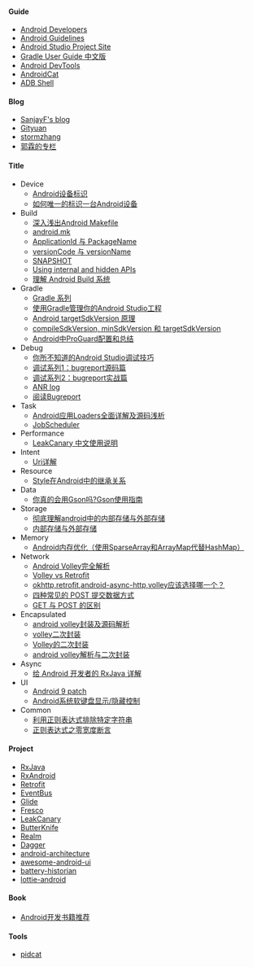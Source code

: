
#### Guide
* [Android Developers](https://developer.android.com/index.html)
* [Android Guidelines](https://github.com/ribot/android-guidelines)
* [Android Studio Project Site](http://tools.android.com/)
* [Gradle User Guide 中文版](https://dongchuan.gitbooks.io/gradle-user-guide-/)
* [Android DevTools](http://www.androiddevtools.cn/index.html)
* [AndroidCat](http://androidcat.com/)
* [ADB Shell](http://adbshell.com/)

#### Blog
* [SanjayF's blog](http://sanjay-f.github.io/)
* [Gityuan](http://gityuan.com/)
* [stormzhang](http://stormzhang.com/)
* [郭霖的专栏](http://blog.csdn.net/guolin_blog)

#### Title
* Device
    * [Android设备标识](http://www.cnblogs.com/lqminn/p/4204855.html)
    * [如何唯一的标识一台Android设备](http://www.jianshu.com/p/178786f833b6)
* Build
    * [深入浅出Android Makefile](http://nfer-zhuang.iteye.com/blog/1752368)
    * [android.mk](http://android.mk/)
    * [ApplicationId 与 PackageName](https://chaosleong.gitbooks.io/gradle-for-android/content/appendix/applicationid_versus_packagename.html)
    * [versionCode 与 versionName](https://developer.android.com/studio/publish/versioning.html)
    * [SNAPSHOT](http://www.huangbowen.net/blog/2016/01/29/understand-official-version-and-snapshot-version-in-maven/)
    * [Using internal and hidden APIs](https://devmaze.wordpress.com/2011/01/18/using-com-android-internal-part-1-introduction/)
    * [理解 Android Build 系统](https://www.ibm.com/developerworks/cn/opensource/os-cn-android-build/)
* Gradle
    * [Gradle 系列](http://www.jianshu.com/nb/7541763)
    * [使用Gradle管理你的Android Studio工程](http://www.flysnow.org/2015/03/30/manage-your-android-project-with-gradle.html)
    * [Android targetSdkVersion 原理](http://www.race604.com/android-targetsdkversion/)
    * [compileSdkVersion, minSdkVersion 和 targetSdkVersion](http://chinagdg.org/2016/01/picking-your-compilesdkversion-minsdkversion-targetsdkversion/)
    * [Android中ProGuard配置和总结](http://treesouth.github.io/2015/04/05/Android%E4%B8%ADProGuard%E6%B7%B7%E6%B7%86%E9%85%8D%E7%BD%AE%E5%92%8C%E6%80%BB%E7%BB%93/)
* Debug
    * [你所不知道的Android Studio调试技巧](http://www.jianshu.com/p/011eb88f4e0d)
    * [调试系列1：bugreport源码篇](http://gityuan.com/2016/06/10/bugreport/)
    * [调试系列2：bugreport实战篇](http://gityuan.com/2016/06/11/bugreport-2/)
    * [ANR log](http://www.jianshu.com/p/8964812972be)
    * [阅读Bugreport](https://source.android.com/source/read-bug-reports)
* Task
    * [Android应用Loaders全面详解及源码浅析](http://blog.csdn.net/yanbober/article/details/48861457)
    * [JobScheduler](http://toastdroid.com/2015/02/21/how-to-use-androids-job-scheduler/)
* Performance
    * [LeakCanary 中文使用说明](https://www.liaohuqiu.net/cn/posts/leak-canary-read-me/)
* Intent
    * [Uri详解](http://blog.csdn.net/harvic880925/article/details/44679239)
* Resource
    * [Style在Android中的继承关系](http://blog.iderzheng.com/android-style-inheritance/)
* Data
    * [你真的会用Gson吗?Gson使用指南](http://www.jianshu.com/p/e740196225a4)
* Storage
    * [彻底理解android中的内部存储与外部存储](http://blog.csdn.net/u012702547/article/details/50269639)
    * [内部存储与外部存储](https://developer.android.com/training/basics/data-storage/files.html#GetWritePermission)
* Memory
    * [ Android内存优化（使用SparseArray和ArrayMap代替HashMap）](http://blog.csdn.net/u010687392/article/details/47809295)
* Network
    * [Android Volley完全解析](http://blog.csdn.net/guolin_blog/article/details/17482095)
    * [Volley vs Retrofit](http://blog.csdn.net/hwz2311245/article/details/46845271)
    * [okhttp,retrofit,android-async-http,volley应该选择哪一个？](https://www.zhihu.com/question/35189851)
    * [四种常见的 POST 提交数据方式](https://imququ.com/post/four-ways-to-post-data-in-http.html)
    * [GET 与 POST 的区别](https://www.oschina.net/news/77354/http-get-post-different)
* Encapsulated
    * [android volley封装及源码解析](http://www.cnblogs.com/ychengyong/p/5942613.html)
    * [volley二次封装](http://www.cnblogs.com/summers/p/4398679.html)
    * [Volley的二次封装](https://zebragg.github.io/2016/03/21/Volley%E7%9A%84%E4%BA%8C%E6%AC%A1%E5%B0%81%E8%A3%85/)
    * [android volley解析与二次封装](http://blog.csdn.net/self_study/article/details/49382649)
* Async
    * [给 Android 开发者的 RxJava 详解](https://gank.io/post/560e15be2dca930e00da1083)
* UI
    * [Android 9 patch](http://blog.csdn.net/ouyang_peng/article/details/9242889)
    * [Android系统软键盘显示/隐藏控制](http://www.jianshu.com/p/23350a868ef5)
* Common
    * [利用正则表达式排除特定字符串](http://www.cnblogs.com/wangqiguo/archive/2012/05/08/2486548.html)
    * [正则表达式之零宽度断言](http://blog.csdn.net/lcore/article/details/8744392)


#### Project
* [RxJava](https://github.com/ReactiveX/RxJava)
* [RxAndroid](https://github.com/ReactiveX/RxAndroid)
* [Retrofit](https://github.com/square/retrofit)
* [EventBus](https://github.com/greenrobot/EventBus)
* [Glide](https://github.com/bumptech/glide)
* [Fresco](https://github.com/facebook/fresco)
* [LeakCanary](https://github.com/square/leakcanary)
* [ButterKnife](https://github.com/JakeWharton/butterknife)
* [Realm](https://realm.io/)
* [Dagger](https://github.com/google/dagger)
* [android-architecture](https://github.com/googlesamples/android-architecture)
* [awesome-android-ui](https://github.com/wasabeef/awesome-android-ui)
* [battery-historian](https://github.com/google/battery-historian)
* [lottie-android](https://github.com/airbnb/lottie-android)

#### Book
* [Android开发书籍推荐](https://www.diycode.cc/wiki/androidbook)

#### Tools
* [pidcat](https://github.com/JakeWharton/pidcat)
